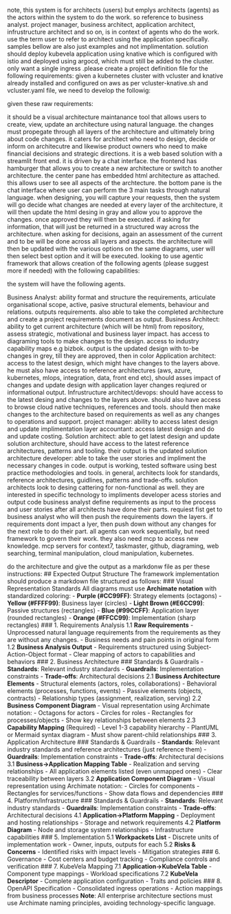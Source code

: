 note, this system is for architects (users) but emplys architects (agents) as the actors within the system to do the work. so reference to 
  business analyst. project manager, business architect, application architect, infrustructure architect and so on, is in context of agents who do the work. use 
  the term user to refer to architect using the application specifically. samples bellow are also just examples and not implimentation. solution 
  should deploy kubevela application using knative which is configured with istio and deployed using argocd, which must still be added to the 
  cluster. only want a single ingress .please create a project definition file for the following requirements:
  given a kubernetes cluster with vcluster and knative already installed and configured on aws as per vcluster-knative.sh and vcluster.yaml file, 
  we need to develop the followig: 

  given these raw requirements:

it should be a visual architecture maintanance tool that allows users to create, view, update an architecture using natural language. the changes must propegate through all layers of the architecture and ultimately bring about code changes. it caters for architect who need to design, decide or inform on architecutre and likewise product owners who need to make financial decisions and strategic directions.
it is a web based solution with a streamlit front end. it is driven by a chat interface. the frontend has hamburger that allows you to create a new architecture or switch to another architecture. the center pane has embedded html architecture as attached. this allows user to see all aspects of the archtecture. the bottom pane is the chat interface where user can perform the 3 main tasks through natural language. when designing, you will capture your requests, then the system will go decide what changes are needed at every layer of the architecture, it will then update the html desing in gray and allow you to approve the changes. once approved they will then be executed. if asking for information, that will just be returned in a structured way across the architecture. when asking for decisions, again an assessment of the current and to be will be done across all layers and aspects. the architecture will then be updated with the various options on the same diagrams, user will then select best option and it will be executed.
looking to use agentic framework that allows creation of the following agents (please suggest more if needed) with the following capabilities:

the system will have the following agents.

Business Analyst: ability format and structure the requirements, articulate organisational scope, active, pasive structural elements, behaviour and relations. outputs requirements. also able to take the completed architecture and create a project requirements document as output.
Business Architect: ability to get current architecture (which will be html) from repository, assess strategic, motivational and business layer impact. has access to diagraming tools to make changes to the design. access to industry capability maps e.g bizbok. output is the updated design with to-be changes in grey, till they are approved, then in color
Application architect: access to the latest design, which might have changes to the layers above. he must also have access to reference architectures (aws, azure, kubernetes, mlops, integration, data, front end etc), should asses impact of changes and update design with application layer changes reqiured or informational output.
Infrustructure architect/devops: should have access to the latest desing and changes to the layers above. should also have access to browse cloud native techniques, references and tools. should then make changes to the architecture based on requirements as well as any changes to operations and support.
project manager: ability to access latest design and update implimentation layer
accountant: access latest design and do and update costing.
Solution architect: able to get latest design and update solution architecture, should have access to the latest reference architectures, patterns and tooling. their output is the updated solution architecture
developer: able to take the user stories and impliment the necessary changes in code. output is working, tested software using best practice methodologies and tools.
in general, architects look for standards, reference architectures, guidlines, patterns and trade-offs. solution architects look to desing cattering for non-functional as well. they are interested in specific technology to impliments
developer acess stories and output code
business analyst define requirements as input to the process and user stories after all architects have done their parts.
requiest fist get to business analyst who will then push the requirements down the layers. if requirements dont impact a lyer, then push down without any changes for the next role to do their part. all agents can work sequentially, but need framework to govern their work. they also need mcp to access new knowledge. mcp servers for context7, taskmaster, github, diagraming, web searching, terminal manipulation, cloud manipulation, kubernetes.

do the architecture and give the output as a markdonw file as per these instructions:   ## Expected Output Structure  The framework implementation should produce a markdown file structured as follows:  ### Visual Representation Standards                                                                                                                      All diagrams must use **Archimate notation** with standardized coloring:                                                                                 - **Purple (#CC99FF)**: Strategy elements (octagons)                                                                                                     - **Yellow (#FFFF99)**: Business layer (circles)                                                                                                         - **Light Brown (#E6CC99)**: Passive structures (rectangles)                                                                                             - **Blue (#99CCFF)**: Application layer (rounded rectangles)                                                                                             - **Orange (#FFCC99)**: Implementation (sharp rectangles)   ### 1. Requirements Analysis 1.1 **Raw Requirements**   - Unprocessed natural language requirements from the requirements as they are without any changes.   - Business needs and pain points in original form    1.2 **Business Analysis Output**   - Requirements structured using Subject-Action-Object format   - Clear mapping of actors to capabilities and behaviors    ### 2. Business Architecture    ### Standards & Guardrails    - **Standards**: Relevant industry standards   - **Guardrails**: Implementation constraints   - **Trade-offs**: Architectural decisions    2.1 **Business Architecture Elements**   - Structural elements (actors, roles, collaborations)   - Behavioral elements (processes, functions, events)   - Passive elements (objects, contracts)   - Relationship types (assignment, realization, serving)    2.2 **Business Component Diagram**   - Visual representation using Archimate notation:     - Octagons for actors     - Circles for roles     - Rectangles for processes/objects   - Show key relationships between elements    2.3 **Capability Mapping** (Required)                                                                                                                    - Level 1-3 capability hierarchy                                                                                                                         - PlantUML or Mermaid syntax diagram                                                                                                                     - Must show parent-child relationships   ### 3. Application Architecture    ### Standards & Guardrails     - **Standards**: Relevant industry standards  and reference architectures (just reference them)  - **Guardrails**: Implementation constraints   - **Trade-offs**: Architectural decisions    3.1 **Business→Application Mapping Table**   - Realization and serving relationships   - All application elements listed (even unmapped ones)   - Clear traceability between layers    3.2 **Application Component Diagram**   - Visual representation using Archimate notation:     - Circles for components     - Rectangles for services/functions   - Show data flows and dependencies    ### 4. Platform/Infrastructure    ### Standards & Guardrails     - **Standards**: Relevant industry standards   - **Guardrails**: Implementation constraints   - **Trade-offs**: Architectural decisions    4.1 **Application→Platform Mapping**   - Deployment and hosting relationships   - Storage and network requirements    4.2 **Platform Diagram**   - Node and storage system relationships   - Infrastructure capabilities    ### 5. Implementation   5.1 **Workpackets List**   - Discrete units of implementation work   - Owner, inputs, outputs for each    5.2 **Risks & Concerns**   - Identified risks with impact levels   - Mitigation strategies    ### 6. Governance   - Cost centers and budget tracking   - Compliance controls and verification    ### 7. KubeVela Mapping   7.1 **Application→KubeVela Table**   - Component type mappings   - Workload specifications    7.2 **KubeVela Descriptor**   - Complete application configuration   - Traits and policies    ### 8. OpenAPI Specification   - Consolidated ingress operations   - Action mappings from business processes     **Note**: All enterprise architecture sections must use Archimate naming principles, avoiding technology-specific language.